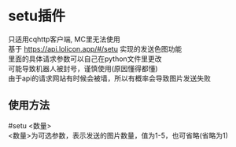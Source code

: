 # setu插件
只适用cqhttp客户端, MC里无法使用  
基于 https://api.lolicon.app/#/setu 实现的发送色图功能  
里面的具体请求参数可以自己在python文件里更改  
可能导致机器人被封号，谨慎使用(原因懂得都懂)  
由于api的请求网站有时候会被墙，所以有概率会导致图片发送失败  

## 使用方法
#setu <数量>  
<数量>为可选参数，表示发送的图片数量，值为1-5，也可省略(省略为1)  
